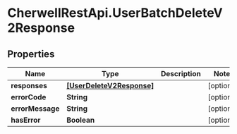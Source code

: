 # CherwellRestApi.UserBatchDeleteV2Response

## Properties
Name | Type | Description | Notes
------------ | ------------- | ------------- | -------------
**responses** | [**[UserDeleteV2Response]**](UserDeleteV2Response.md) |  | [optional] 
**errorCode** | **String** |  | [optional] 
**errorMessage** | **String** |  | [optional] 
**hasError** | **Boolean** |  | [optional] 


